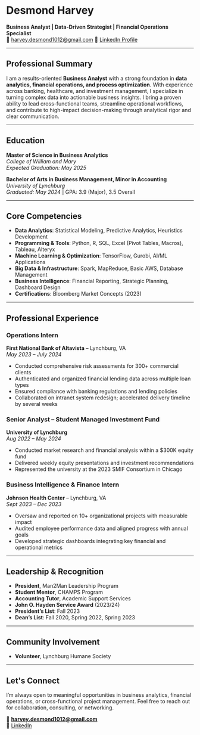 # Desmond Harvey

**Business Analyst | Data-Driven Strategist | Financial Operations Specialist**  
📧 harvey.desmond1012@gmail.com 
🔗 [LinkedIn Profile](https://www.linkedin.com/in/desmondharvey1)

---

## Professional Summary

I am a results-oriented **Business Analyst** with a strong foundation in **data analytics, financial operations, and process optimization**. With experience across banking, healthcare, and investment management, I specialize in turning complex data into actionable business insights. I bring a proven ability to lead cross-functional teams, streamline operational workflows, and contribute to high-impact decision-making through analytical rigor and clear communication.

---

## Education

**Master of Science in Business Analytics**  
*College of William and Mary*  
*Expected Graduation: May 2025*

**Bachelor of Arts in Business Management, Minor in Accounting**  
*University of Lynchburg*  
*Graduated: May 2024* | GPA: 3.9 (Major), 3.5 Overall

---

## Core Competencies

- **Data Analytics**: Statistical Modeling, Predictive Analytics, Heuristics Development  
- **Programming & Tools**: Python, R, SQL, Excel (Pivot Tables, Macros), Tableau, Alteryx  
- **Machine Learning & Optimization**: TensorFlow, Gurobi, AI/ML Applications  
- **Big Data & Infrastructure**: Spark, MapReduce, Basic AWS, Database Management  
- **Business Intelligence**: Financial Reporting, Strategic Planning, Dashboard Design  
- **Certifications**: Bloomberg Market Concepts (2023)  

---

## Professional Experience

### Operations Intern  
**First National Bank of Altavista** – Lynchburg, VA  
*May 2023 – July 2024*  
- Conducted comprehensive risk assessments for 300+ commercial clients  
- Authenticated and organized financial lending data across multiple loan types  
- Ensured compliance with banking regulations and lending policies  
- Collaborated on intranet system redesign; accelerated delivery timeline by several weeks

### Senior Analyst – Student Managed Investment Fund  
**University of Lynchburg**  
*Aug 2022 – May 2024*  
- Conducted market research and financial analysis within a $300K equity fund  
- Delivered weekly equity presentations and investment recommendations  
- Represented the university at the 2023 SMIF Consortium in Chicago

### Business Intelligence & Finance Intern  
**Johnson Health Center** – Lynchburg, VA  
*Sept 2023 – Dec 2023*  
- Oversaw and reported on 10+ organizational projects with measurable impact  
- Audited employee performance data and aligned progress with annual goals  
- Developed strategic dashboards integrating key financial and operational metrics

---

## Leadership & Recognition

- **President**, Man2Man Leadership Program  
- **Student Mentor**, CHAMPS Program  
- **Accounting Tutor**, Academic Support Services  
- **John O. Hayden Service Award** (2023/24)  
- **President’s List**: Fall 2023  
- **Dean’s List**: Fall 2020, Spring 2022, Spring 2023  

---

## Community Involvement

- **Volunteer**, Lynchburg Humane Society  

---

## Let's Connect

I’m always open to meaningful opportunities in business analytics, financial operations, or cross-functional project management. Feel free to reach out for collaboration, consulting, or networking.

📧 **harvey.desmond1012@gmail.com**  
🔗 [LinkedIn](https://www.linkedin.com/in/desmondharvey1)
